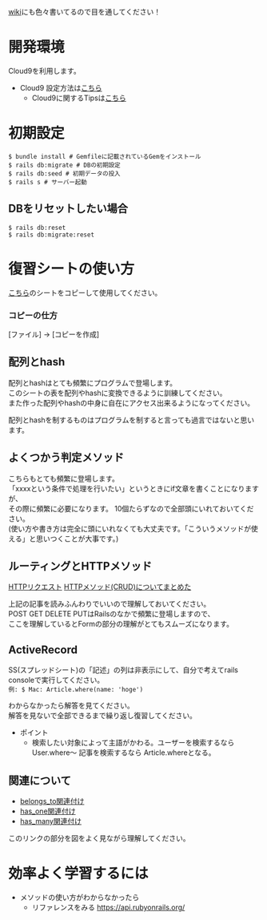 [wiki](https://github.com/yusukexyusuke/form-sandbox/wiki)にも色々書いてるので目を通してください！

# 開発環境
Cloud9を利用します。

* Cloud9 設定方法は[こちら](https://dotinstall.com/lessons/basic_c9_v2)
  * Cloud9に関するTipsは[こちら](https://github.com/yusukexyusuke/form-sandbox/wiki/Cloud9)

# 初期設定

```
$ bundle install # Gemfileに記載されているGemをインストール
$ rails db:migrate # DBの初期設定
$ rails db:seed # 初期データの投入
$ rails s # サーバー起動
```

## DBをリセットしたい場合
```
$ rails db:reset
$ rails db:migrate:reset
```

# 復習シートの使い方

[こちら](https://docs.google.com/spreadsheets/d/1w5kdc4SiXzVFVJJawQrtdEzd2qeTaFWCkLTebQ0nOmI/edit#gid=0)のシートをコピーして使用してください。

### コピーの仕方
[ファイル] -> [コピーを作成]

## 配列とhash
配列とhashはとても頻繁にプログラムで登場します。  
このシートの表を配列やhashに変換できるように訓練してください。  
また作った配列やhashの中身に自在にアクセス出来るようになってください。  
  
配列とhashを制するものはプログラムを制すると言っても過言ではないと思います。  

## よくつかう判定メソッド
こちらもとても頻繁に登場します。  
「xxxxという条件で処理を行いたい」というときにif文章を書くことになりますが、  
その際に頻繁に必要になります。
10個たらずなので全部頭にいれておいてください。  
(使い方や書き方は完全に頭にいれなくても大丈夫です。「こういうメソッドが使える」と思いつくことが大事です。)


## ルーティングとHTTPメソッド
[HTTPリクエスト](https://wa3.i-3-i.info/word1841.html)
[HTTPメソッド(CRUD)についてまとめた](https://qiita.com/fukulingo/items/a9e8d18467fe3e04068e)

上記の記事を読みふんわりでいいので理解しておいてください。  
POST GET DELETE PUTはRailsのなかで頻繁に登場しますので、  
ここを理解しているとFormの部分の理解がとてもスムーズになります。

## ActiveRecord

SS(スプレッドシート)の「記述」の列は非表示にして、自分で考えてrails consoleで実行してください。  
`例: $ Mac: Article.where(name: 'hoge')`

わからなかったら解答を見てください。  
解答を見ないで全部できるまで繰り返し復習してください。

* ポイント 
  * 検索したい対象によって主語がかわる。ユーザーを検索するならUser.where〜 記事を検索するなら Article.whereとなる。

## 関連について

* [belongs_to関連付け](https://railsguides.jp/association_basics.html#belongs-to%E9%96%A2%E9%80%A3%E4%BB%98%E3%81%91)  
* [has_one関連付け](https://railsguides.jp/association_basics.html#has-one%E9%96%A2%E9%80%A3%E4%BB%98%E3%81%91)  
* [has_many関連付け](https://railsguides.jp/association_basics.html#has-many%E9%96%A2%E9%80%A3%E4%BB%98%E3%81%91)  

このリンクの部分を図をよく見ながら理解してください。

# 効率よく学習するには
* メソッドの使い方がわからなかったら
  * リファレンスをみる https://api.rubyonrails.org/
